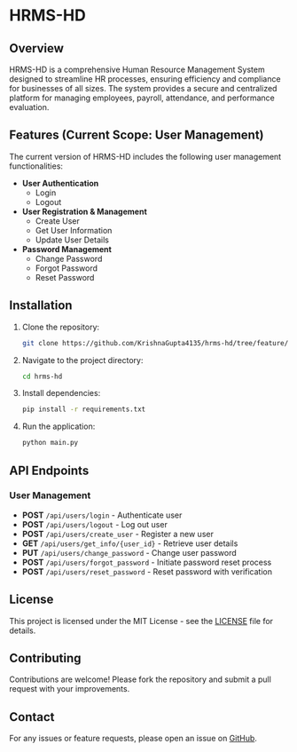# HRMS-HD

## Overview
HRMS-HD is a comprehensive Human Resource Management System designed to streamline HR processes, ensuring efficiency and compliance for businesses of all sizes. The system provides a secure and centralized platform for managing employees, payroll, attendance, and performance evaluation.

## Features (Current Scope: User Management)
The current version of HRMS-HD includes the following user management functionalities:

- **User Authentication**
  - Login
  - Logout
- **User Registration & Management**
  - Create User
  - Get User Information
  - Update User Details
- **Password Management**
  - Change Password
  - Forgot Password
  - Reset Password

## Installation
1. Clone the repository:
   ```sh
   git clone https://github.com/KrishnaGupta4135/hrms-hd/tree/feature/user_management
   ```
2. Navigate to the project directory:
   ```sh
   cd hrms-hd
   ```
3. Install dependencies:
   ```sh
   pip install -r requirements.txt
   ```
4. Run the application:
   ```sh
   python main.py
   ```

## API Endpoints
### User Management
- **POST** `/api/users/login` - Authenticate user
- **POST** `/api/users/logout` - Log out user
- **POST** `/api/users/create_user` - Register a new user
- **GET** `/api/users/get_info/{user_id}` - Retrieve user details
- **PUT** `/api/users/change_password` - Change user password
- **POST** `/api/users/forgot_password` - Initiate password reset process
- **POST** `/api/users/reset_password` - Reset password with verification

## License
This project is licensed under the MIT License - see the [LICENSE](LICENSE) file for details.

## Contributing
Contributions are welcome! Please fork the repository and submit a pull request with your improvements.

## Contact
For any issues or feature requests, please open an issue on [GitHub](https://github.com/KrishnaGupta4135/hrms-hd/issues).
